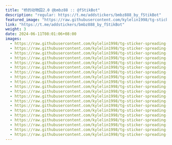 ```yaml
---
title: "桥的动物园2.0 @bmbz88 :: @fStikBot"
description: "regular: https://t.me/addstickers/bmbz888_by_fStikBot"
featured_image: "https://raw.githubusercontent.com/kylelin1998/tg-sticker-spreading-worldwide-images/main/img/7144ab58-f34e-4085-88a0-86e8ffd88bf9.jpg"
link: "https://t.me/addstickers/bmbz888_by_fStikBot"
weight: 3
date: 2024-06-11T08:01:06+08:00
images:
  - https://raw.githubusercontent.com/kylelin1998/tg-sticker-spreading-worldwide-images/main/img/7144ab58-f34e-4085-88a0-86e8ffd88bf9.jpg
  - https://raw.githubusercontent.com/kylelin1998/tg-sticker-spreading-worldwide-images/main/img/10d4e3c0-08f4-40ca-9275-ea7cbd125bc2.jpg
  - https://raw.githubusercontent.com/kylelin1998/tg-sticker-spreading-worldwide-images/main/img/8251963e-e717-4a24-bfe5-3fa27a64d2bf.jpg
  - https://raw.githubusercontent.com/kylelin1998/tg-sticker-spreading-worldwide-images/main/img/e114ce34-de53-44d0-9efc-d76bbcd5a987.jpg
  - https://raw.githubusercontent.com/kylelin1998/tg-sticker-spreading-worldwide-images/main/img/f895aaa9-82cb-4dd8-821d-dc9e0bc89106.jpg
  - https://raw.githubusercontent.com/kylelin1998/tg-sticker-spreading-worldwide-images/main/img/2da2d32b-b231-41ef-988d-eef9e842d0cf.jpg
  - https://raw.githubusercontent.com/kylelin1998/tg-sticker-spreading-worldwide-images/main/img/2c777611-5775-4646-b3e3-dc0fa2a7ece3.jpg
  - https://raw.githubusercontent.com/kylelin1998/tg-sticker-spreading-worldwide-images/main/img/2bac5d1b-5c56-4018-9358-aa894cd0041d.jpg
  - https://raw.githubusercontent.com/kylelin1998/tg-sticker-spreading-worldwide-images/main/img/e5e49caf-35f2-4493-84e6-e51d9c328161.jpg
  - https://raw.githubusercontent.com/kylelin1998/tg-sticker-spreading-worldwide-images/main/img/796693a4-a026-4243-8877-fcdbcc2c919b.jpg
  - https://raw.githubusercontent.com/kylelin1998/tg-sticker-spreading-worldwide-images/main/img/1fbbc1b3-1ead-4af1-a11a-085cb345de53.jpg
  - https://raw.githubusercontent.com/kylelin1998/tg-sticker-spreading-worldwide-images/main/img/e9a1c27f-de28-4d73-b443-1f1ec7302b7c.jpg
  - https://raw.githubusercontent.com/kylelin1998/tg-sticker-spreading-worldwide-images/main/img/843983f3-c253-4e76-bc0b-9c961c22a78f.jpg
  - https://raw.githubusercontent.com/kylelin1998/tg-sticker-spreading-worldwide-images/main/img/cb73bdfb-e11f-4e87-bf09-4b0c9c3a7fb9.jpg
  - https://raw.githubusercontent.com/kylelin1998/tg-sticker-spreading-worldwide-images/main/img/8e94b5f1-72ac-4a07-8b2c-598677a1d9aa.jpg
  - https://raw.githubusercontent.com/kylelin1998/tg-sticker-spreading-worldwide-images/main/img/bbc66dac-3832-4b88-ba8c-2ea2e08f698c.jpg
  - https://raw.githubusercontent.com/kylelin1998/tg-sticker-spreading-worldwide-images/main/img/5d628346-fa62-44cf-9545-08b1eb0e6bdf.jpg
  - https://raw.githubusercontent.com/kylelin1998/tg-sticker-spreading-worldwide-images/main/img/bfa4e5f4-0a6e-4537-8ab5-83bf76a48f26.jpg
  - https://raw.githubusercontent.com/kylelin1998/tg-sticker-spreading-worldwide-images/main/img/cb707bce-ae85-4979-94a9-e0c7bf7fd10d.jpg
  - https://raw.githubusercontent.com/kylelin1998/tg-sticker-spreading-worldwide-images/main/img/fbb8b737-638d-4c2d-9dcf-84b6bfddf865.jpg
---
```

